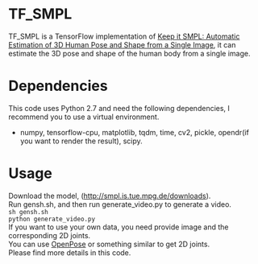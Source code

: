 # TF_SMPL
  TF_SMPL is a TensorFlow implementation of [Keep it SMPL: Automatic Estimation of 3D Human Pose and Shape from a Single Image](http://smplify.is.tue.mpg.de/), it can estimate the 3D pose and shape of the human body from a single image.

# Dependencies
  This code uses Python 2.7 and need the following dependencies, I recommend you to use a virtual environment.  
  * numpy, tensorflow-cpu, matplotlib, tqdm, time, cv2, pickle, opendr(if you want to render the result), scipy.

# Usage
  Download the model, (http://smpl.is.tue.mpg.de/downloads).  
  Run gensh.sh, and then run generate_video.py to generate a video.  
    `sh gensh.sh`  
    `python generate_video.py`  
  If you want to use your own data, you need provide image and the corresponding 2D joints.  
  You can use [OpenPose](https://github.com/CMU-Perceptual-Computing-Lab/openpose) or something similar to get 2D joints.  
  Please find more details in this code.
